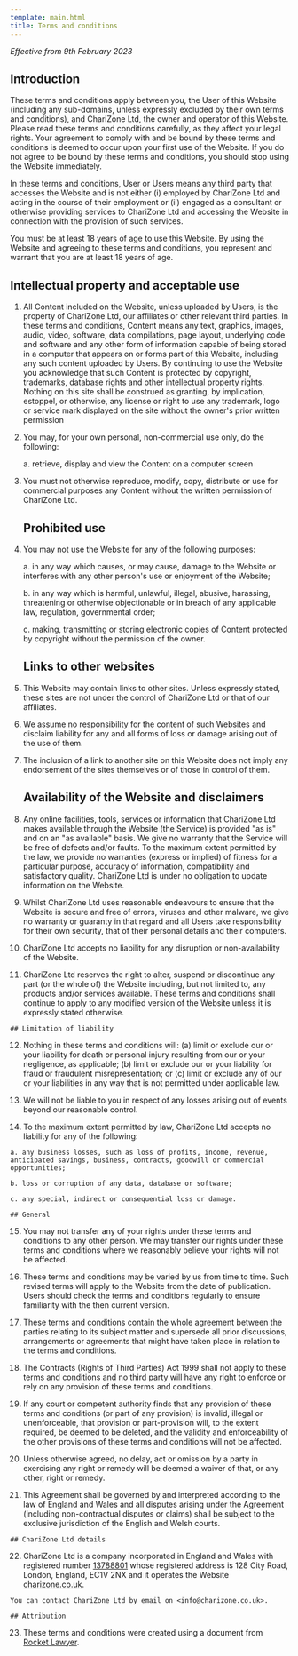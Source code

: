 ```yaml
---
template: main.html
title: Terms and conditions
---
```


_Effective from 9th February 2023_

## Introduction

These terms and conditions apply between you, the User of this Website (including any sub-domains, unless expressly excluded by their own terms and conditions), and ChariZone Ltd, the owner and operator of this Website. Please read these terms and conditions carefully, as they affect your legal rights. Your agreement to comply with and be bound by these terms and conditions is deemed to occur upon your first use of the Website. If you do not agree to be bound by these terms and conditions, you should stop using the Website immediately.

In these terms and conditions, User or Users means any third party that accesses the Website and is not either (i) employed by ChariZone Ltd and acting in the course of their employment or (ii) engaged as a consultant or otherwise providing services to ChariZone Ltd and accessing the Website in connection with the provision of such services.

You must be at least 18 years of age to use this Website. By using the Website and agreeing to these terms and conditions, you represent and warrant that you are at least 18 years of age.

## Intellectual property and acceptable use

1. All Content included on the Website, unless uploaded by Users, is the property of ChariZone Ltd, our affiliates or other relevant third parties. In these terms and conditions, Content means any text, graphics, images, audio, video, software, data compilations, page layout, underlying code and software and any other form of information capable of being stored in a computer that appears on or forms part of this Website, including any such content uploaded by Users. By continuing to use the Website you acknowledge that such Content is protected by copyright, trademarks, database rights and other intellectual property rights. Nothing on this site shall be construed as granting, by implication, estoppel, or otherwise, any license or right to use any trademark, logo or service mark displayed on the site without the owner's prior written permission

2. You may, for your own personal, non-commercial use only, do the following: 

    a. retrieve, display and view the Content on a computer screen

3. You must not otherwise reproduce, modify, copy, distribute or use for commercial purposes any Content without the written permission of ChariZone Ltd.

    ## Prohibited use

4. You may not use the Website for any of the following purposes: 

    a. in any way which causes, or may cause, damage to the Website or interferes with any other person's use or enjoyment of the Website;

    b. in any way which is harmful, unlawful, illegal, abusive, harassing, threatening or otherwise objectionable or in breach of any applicable law, regulation, governmental order;

    c. making, transmitting or storing electronic copies of Content protected by copyright without the permission of the owner.

    ## Links to other websites

 5. This Website may contain links to other sites. Unless expressly stated, these sites are not under the control of ChariZone Ltd or that of our affiliates.

 6. We assume no responsibility for the content of such Websites and disclaim liability for any and all forms of loss or damage arising out of the use of them.

 7. The inclusion of a link to another site on this Website does not imply any endorsement of the sites themselves or of those in control of them.

    ## Availability of the Website and disclaimers

 8. Any online facilities, tools, services or information that ChariZone Ltd makes available through the Website (the Service) is provided "as is" and on an "as available" basis. We give no warranty that the Service will be free of defects and/or faults. To the maximum extent permitted by the law, we provide no warranties (express or implied) of fitness for a particular purpose, accuracy of information, compatibility and satisfactory quality. ChariZone Ltd is under no obligation to update information on the Website.

 9. Whilst ChariZone Ltd uses reasonable endeavours to ensure that the Website is secure and free of errors, viruses and other malware, we give no warranty or guaranty in that regard and all Users take responsibility for their own security, that of their personal details and their computers.

 10. ChariZone Ltd accepts no liability for any disruption or non-availability of the Website.

 11. ChariZone Ltd reserves the right to alter, suspend or discontinue any part (or the whole of) the Website including, but not limited to, any products and/or services available. These terms and conditions shall continue to apply to any modified version of the Website unless it is expressly stated otherwise.

    ## Limitation of liability

 12. Nothing in these terms and conditions will: (a) limit or exclude our or your liability for death or personal injury resulting from our or your negligence, as applicable; (b) limit or exclude our or your liability for fraud or fraudulent misrepresentation; or (c) limit or exclude any of our or your liabilities in any way that is not permitted under applicable law.

 13. We will not be liable to you in respect of any losses arising out of events beyond our reasonable control.

 14. To the maximum extent permitted by law, ChariZone Ltd accepts no liability for any of the following: 

    a. any business losses, such as loss of profits, income, revenue, anticipated savings, business, contracts, goodwill or commercial opportunities;

    b. loss or corruption of any data, database or software;

    c. any special, indirect or consequential loss or damage.

    ## General

 15. You may not transfer any of your rights under these terms and conditions to any other person. We may transfer our rights under these terms and conditions where we reasonably believe your rights will not be affected.

 16. These terms and conditions may be varied by us from time to time. Such revised terms will apply to the Website from the date of publication. Users should check the terms and conditions regularly to ensure familiarity with the then current version.

 17. These terms and conditions contain the whole agreement between the parties relating to its subject matter and supersede all prior discussions, arrangements or agreements that might have taken place in relation to the terms and conditions.

 18. The Contracts (Rights of Third Parties) Act 1999 shall not apply to these terms and conditions and no third party will have any right to enforce or rely on any provision of these terms and conditions.

 19. If any court or competent authority finds that any provision of these terms and conditions (or part of any provision) is invalid, illegal or unenforceable, that provision or part-provision will, to the extent required, be deemed to be deleted, and the validity and enforceability of the other provisions of these terms and conditions will not be affected.

 20. Unless otherwise agreed, no delay, act or omission by a party in exercising any right or remedy will be deemed a waiver of that, or any other, right or remedy.

 21. This Agreement shall be governed by and interpreted according to the law of England and Wales and all disputes arising under the Agreement (including non-contractual disputes or claims) shall be subject to the exclusive jurisdiction of the English and Welsh courts.

    ## ChariZone Ltd details

 22. ChariZone Ltd is a company incorporated in England and Wales with registered number [13788801](https://find-and-update.company-information.service.gov.uk/company/13788801) whose registered address is 128 City Road, London, England, EC1V 2NX and it operates the Website [charizone.co.uk](https://www.charizone.co.uk/). 

    You can contact ChariZone Ltd by email on <info@charizone.co.uk>.

    ## Attribution

 23. These terms and conditions were created using a document from [Rocket Lawyer](https://www.rocketlawyer.co.uk).